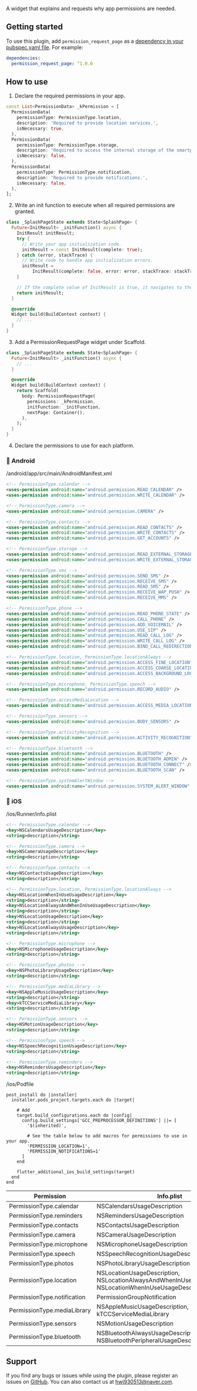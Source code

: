 A widget that explains and requests why app permissions are needed.

## Getting started

To use this plugin, add `permission_request_page` as a [dependency in your pubspec.yaml file](https://flutter.io/platform-plugins/). For example:

```yaml
dependencies:
  permission_request_page: ^1.0.0
```

## How to use

1. Declare the required permissions in your app.

```dart
const List<PermissionData> _kPermission = [
  PermissionData(
    permissionType: PermissionType.location,
    description: 'Required to provide location services.',
    isNecessary: true,
  ),
  PermissionData(
    permissionType: PermissionType.storage,
    description: 'Required to access the internal storage of the smartphone.',
    isNecessary: false,
  ),
  PermissionData(
    permissionType: PermissionType.notification,
    description: 'Required to provide notifications.',
    isNecessary: false,
  ),
];
```

2. Write an init function to execute when all required permissions are granted.

```dart
class _SplashPageState extends State<SplashPage> {
  Future<InitResult> _initFunction() async {
    InitResult initResult;
    try {
      // Write your app initialization code.
      initResult = const InitResult(complete: true);
    } catch (error, stackTrace) {
      // Write code to handle app initialization errors.
      initResult =
          InitResult(complete: false, error: error, stackTrace: stackTrace);
    }

    // If the complete value of InitResult is true, it navigates to the nextPage.
    return initResult;
  }

  @override
  Widget build(BuildContext context) {
    // ...
  }
}
```

3. Add a PermissionRequestPage widget under Scaffold.

```dart
class _SplashPageState extends State<SplashPage> {
  Future<InitResult> _initFunction() async {
    // ...
  }

  @override
  Widget build(BuildContext context) {
    return Scaffold(
      body: PermissionRequestPage(
        permissions: _kPermission,
        initFunction: _initFunction,
        nextPage: Container(),
      ),
    );
  }
}
```

4. Declare the permissions to use for each platform.

### :baby_chick: Android

/android/app/src/main/AndroidManifest.xml

```xml
<!-- PermissionType.calendar -->
<uses-permission android:name="android.permission.READ_CALENDAR" />
<uses-permission android:name="android.permission.WRITE_CALENDAR" />

<!-- PermissionType.camera -->
<uses-permission android:name="android.permission.CAMERA" />

<!-- PermissionType.contacts -->
<uses-permission android:name="android.permission.READ_CONTACTS" />
<uses-permission android:name="android.permission.WRITE_CONTACTS" />
<uses-permission android:name="android.permission.GET_ACCOUNTS" />

<!-- PermissionType.storage -->
<uses-permission android:name="android.permission.READ_EXTERNAL_STORAGE" />
<uses-permission android:name="android.permission.WRITE_EXTERNAL_STORAGE" />

<!-- PermissionType.sms -->
<uses-permission android:name="android.permission.SEND_SMS" />
<uses-permission android:name="android.permission.RECEIVE_SMS" />
<uses-permission android:name="android.permission.READ_SMS" />
<uses-permission android:name="android.permission.RECEIVE_WAP_PUSH" />
<uses-permission android:name="android.permission.RECEIVE_MMS" />

<!-- PermissionType.phone -->
<uses-permission android:name="android.permission.READ_PHONE_STATE" />
<uses-permission android:name="android.permission.CALL_PHONE" />
<uses-permission android:name="android.permission.ADD_VOICEMAIL" />
<uses-permission android:name="android.permission.USE_SIP" />
<uses-permission android:name="android.permission.READ_CALL_LOG" />
<uses-permission android:name="android.permission.WRITE_CALL_LOG" />
<uses-permission android:name="android.permission.BIND_CALL_REDIRECTION_SERVICE" />

<!-- PermissionType.location, PermissionType.locationAlways -->
<uses-permission android:name="android.permission.ACCESS_FINE_LOCATION" />
<uses-permission android:name="android.permission.ACCESS_COARSE_LOCATION" />
<uses-permission android:name="android.permission.ACCESS_BACKGROUND_LOCATION" />

<!-- PermissionType.microphone, PermissionType.speech -->
<uses-permission android:name="android.permission.RECORD_AUDIO" />

<!-- PermissionType.accessMediaLocation -->
<uses-permission android:name="android.permission.ACCESS_MEDIA_LOCATION" />

<!-- PermissionType.sensors -->
<uses-permission android:name="android.permission.BODY_SENSORS" />

<!-- PermissionType.activityRecognition -->
<uses-permission android:name="android.permission.ACTIVITY_RECOGNITION" />

<!-- PermissionType.bluetooth -->
<uses-permission android:name="android.permission.BLUETOOTH" />
<uses-permission android:name="android.permission.BLUETOOTH_ADMIN" />
<uses-permission android:name="android.permission.BLUETOOTH_CONNECT" />
<uses-permission android:name="android.permission.BLUETOOTH_SCAN" />

<!-- PermissionType.systemAlertWindow -->
<uses-permission android:name="android.permission.SYSTEM_ALERT_WINDOW" />
```

### :baby_chick: iOS

/ios/Runner/info.plist

```xml
<!-- PermissionType.calendar -->
<key>NSCalendarsUsageDescription</key>
<string>description</string>

<!-- PermissionType.camera -->
<key>NSCameraUsageDescription</key>
<string>description</string>

<!-- PermissionType.contacts -->
<key>NSContactsUsageDescription</key>
<string>description</string>

<!-- PermissionType.location, PermissionType.locationAlways -->
<key>NSLocationWhenInUseUsageDescription</key>
<string>description</string>
<key>NSLocationAlwaysAndWhenInUseUsageDescription</key>
<string>description</string>
<key>NSLocationUsageDescription</key>
<string>description</string>
<key>NSLocationAlwaysUsageDescription</key>
<string>description</string>

<!-- PermissionType.microphone -->
<key>NSMicrophoneUsageDescription</key>
<string>description</string>

<!-- PermissionType.photos -->
<key>NSPhotoLibraryUsageDescription</key>
<string>description</string>

<!-- PermissionType.mediaLibrary -->
<key>NSAppleMusicUsageDescription</key>
<string>description</string>
<key>kTCCServiceMediaLibrary</key>
<string>description</string>

<!-- PermissionType.sensors -->
<key>NSMotionUsageDescription</key>
<string>description</string>

<!-- PermissionType.speech -->
<key>NSSpeechRecognitionUsageDescription</key>
<string>description</string>

<!-- PermissionType.reminders -->
<key>NSRemindersUsageDescription</key>
<string>description</string>
```

/ios/Podfile

```
post_install do |installer|
  installer.pods_project.targets.each do |target|
  
    # Add
    target.build_configurations.each do |config|
      config.build_settings['GCC_PREPROCESSOR_DEFINITIONS'] ||= [
        '$(inherited)',
        
        # See the table below to add macros for permissions to use in your app.
        'PERMISSION_LOCATION=1',
        'PERMISSION_NOTIFICATIONS=1'
      ]
    end

    flutter_additional_ios_build_settings(target)
  end
end
```

| Permission                        | Info.plist                                                                                                    | Macro                                |
| --------------------------------- | ------------------------------------------------------------------------------------------------------------- | ------------------------------------ |
| PermissionType.calendar           | NSCalendarsUsageDescription                                                                                   | PERMISSION_EVENTS                    |
| PermissionType.reminders          | NSRemindersUsageDescription                                                                                   | PERMISSION_REMINDERS                 |
| PermissionType.contacts           | NSContactsUsageDescription                                                                                    | PERMISSION_CONTACTS                  |
| PermissionType.camera             | NSCameraUsageDescription                                                                                      | PERMISSION_CAMERA                    |
| PermissionType.microphone         | NSMicrophoneUsageDescription                                                                                  | PERMISSION_MICROPHONE                |
| PermissionType.speech             | NSSpeechRecognitionUsageDescription                                                                           | PERMISSION_SPEECH_RECOGNIZER         |
| PermissionType.photos             | NSPhotoLibraryUsageDescription                                                                                | PERMISSION_PHOTOS                    |
| PermissionType.location           | NSLocationUsageDescription, NSLocationAlwaysAndWhenInUseUsageDescription, NSLocationWhenInUseUsageDescription | PERMISSION_LOCATION                  |
| PermissionType.notification       | PermissionGroupNotification                                                                                   | PERMISSION_NOTIFICATIONS             |
| PermissionType.mediaLibrary       | NSAppleMusicUsageDescription, kTCCServiceMediaLibrary                                                         | PERMISSION_MEDIA_LIBRARY             |
| PermissionType.sensors            | NSMotionUsageDescription                                                                                      | PERMISSION_SENSORS                   |
| PermissionType.bluetooth          | NSBluetoothAlwaysUsageDescription, NSBluetoothPeripheralUsageDescription                                      | PERMISSION_BLUETOOTH                 |

## Support

If you find any bugs or issues while using the plugin, please register an issues on [GitHub](https://github.com/Dev-hwang/permission_request_page/issues). You can also contact us at <hwj930513@naver.com>.
